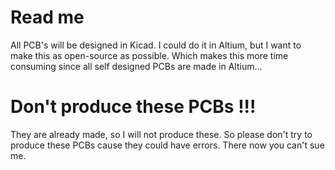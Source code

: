 # Read me

All PCB's will be designed in Kicad. I could do it in Altium, but I want to make this as open-source as possible. Which makes this more time consuming since all self designed PCBs are made in Altium...

# Don't produce these PCBs !!!

They are already made, so I will not produce these. So please don't try to produce these PCBs cause they could have errors. There now you can't sue me.
